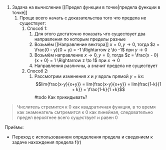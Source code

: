 1) Задача на вычисление [[Предел функции в точке|предела функции в точке]]
	1) Проще всего начать с доказательства того что предела не существует:
		1) Способ 1:
			1) Для этого достаточно показать что существует два направления по которым пределы разные
			2) Возьмём [[Направление вектора]] $x = 0, y \to 0$, тогда $z = \frac{0 - y}{0 + y} = -1 \Rightarrow z \to -1$ при $y\to 0$
			3) Возьмём направление $x \to 0, y = 0$, тогда $z = \frac{x - 0}{x + 0} = 1 \Rightarrow z \to 1$ при $x\to 0$
			4) Направления различны, а значит предела не существует
		2) Способ 2:
			1) Рассмотрим изменения $x$ и $y$ вдоль прямой $y = kx$:$$lim{frac{x-y}{x+y}} = lim{frac{x-y}{x+y}} = lim{frac{1-k}{1 + k}} = \frac{1-k}{1 +k}$$ #todo 
Как прикидывать?
> Числитель стремится к 0 как квадратичная функция, в то время как знаменатель смтремится к 0 как линейная, следовательно предел вероятнее всего существует и равен 0

Приёмы:
- Переход с использованием определения предела и сведением к задаче нахождения предела f(r)